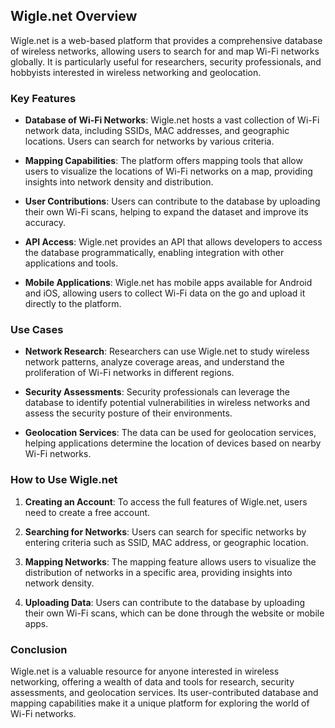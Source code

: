 ## Wigle.net Overview

Wigle.net is a web-based platform that provides a comprehensive database of wireless networks, allowing users to search for and map Wi-Fi networks globally. It is particularly useful for researchers, security professionals, and hobbyists interested in wireless networking and geolocation.

### Key Features

- **Database of Wi-Fi Networks**: Wigle.net hosts a vast collection of Wi-Fi network data, including SSIDs, MAC addresses, and geographic locations. Users can search for networks by various criteria.

- **Mapping Capabilities**: The platform offers mapping tools that allow users to visualize the locations of Wi-Fi networks on a map, providing insights into network density and distribution.

- **User Contributions**: Users can contribute to the database by uploading their own Wi-Fi scans, helping to expand the dataset and improve its accuracy.

- **API Access**: Wigle.net provides an API that allows developers to access the database programmatically, enabling integration with other applications and tools.

- **Mobile Applications**: Wigle.net has mobile apps available for Android and iOS, allowing users to collect Wi-Fi data on the go and upload it directly to the platform.

### Use Cases

- **Network Research**: Researchers can use Wigle.net to study wireless network patterns, analyze coverage areas, and understand the proliferation of Wi-Fi networks in different regions.

- **Security Assessments**: Security professionals can leverage the database to identify potential vulnerabilities in wireless networks and assess the security posture of their environments.

- **Geolocation Services**: The data can be used for geolocation services, helping applications determine the location of devices based on nearby Wi-Fi networks.

### How to Use Wigle.net

1. **Creating an Account**: To access the full features of Wigle.net, users need to create a free account.

2. **Searching for Networks**: Users can search for specific networks by entering criteria such as SSID, MAC address, or geographic location.

3. **Mapping Networks**: The mapping feature allows users to visualize the distribution of networks in a specific area, providing insights into network density.

4. **Uploading Data**: Users can contribute to the database by uploading their own Wi-Fi scans, which can be done through the website or mobile apps.

### Conclusion

Wigle.net is a valuable resource for anyone interested in wireless networking, offering a wealth of data and tools for research, security assessments, and geolocation services. Its user-contributed database and mapping capabilities make it a unique platform for exploring the world of Wi-Fi networks.